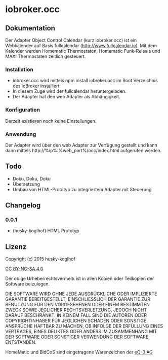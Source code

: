 # iobroker.occ

## Dokumentation

Der Adapter Object Control Calendar (kurz iobroker.occ) ist ein Webkalender auf Basis fullcalendar (http://www.fullcalendar.io).
Mit dem Kalender werden Homematic Thermostaten, Homematic Funk-Releais und MAX! Thermostaten zeitlich gesteuert.

### Installation

* iobroker.occ wird mittels npm install iobroker.occ im Root Verzeichnis des ioBroker installiert.
* In diesem Zuge wird der fullcalendar heruntergeladen.
* Der Adapter hat den web Adapter als Abhängigkeit.

### Konfiguration

Derzeit existieren noch keine Einstellungen.

### Anwendung

Der Adapter wird über den web Adapter zur Verfügung gestellt und kann dann mittels
http://%ip%:%web_port%/occ/index.html aufgerufen werden.

## Todo

* Doku, Doku, Doku
* Übersetzung
* Umbau von HTML-Prototyp zu integriertem Adapter mit Steuerung

## Changelog

### 0.0.1
* (husky-koglhof) HTML Prototyp

## Lizenz

Copyright (c) 2015 husky-koglhof

[CC BY-NC-SA 4.0](http://creativecommons.org/licenses/by-nc-sa/4.0/)


Der obige Urheberrechtsvermerk ist in allen Kopien oder Teilkopien der Software beizulegen.

DIE SOFTWARE WIRD OHNE JEDE AUSDRÜCKLICHE ODER IMPLIZIERTE GARANTIE BEREITGESTELLT, EINSCHLIESSLICH DER GARANTIE ZUR BENUTZUNG FÜR DEN VORGESEHENEN ODER EINEM BESTIMMTEN ZWECK SOWIE JEGLICHER RECHTSVERLETZUNG, JEDOCH NICHT DARAUF BESCHRÄNKT. IN KEINEM FALL SIND DIE AUTOREN ODER COPYRIGHTINHABER FÜR JEGLICHEN SCHADEN ODER SONSTIGE ANSPRÜCHE HAFTBAR ZU MACHEN, OB INFOLGE DER ERFÜLLUNG EINES VERTRAGES, EINES DELIKTES ODER ANDERS IM ZUSAMMENHANG MIT DER SOFTWARE ODER SONSTIGER VERWENDUNG DER SOFTWARE ENTSTANDEN.

HomeMatic und BidCoS sind eingetragene Warenzeichen der [eQ-3 AG](http://eq-3.de)
